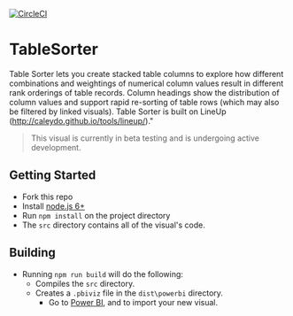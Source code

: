 [![CircleCI](https://circleci.com/gh/Microsoft/PowerBI-visuals-TableSorter.svg?style=svg)](https://circleci.com/gh/Microsoft/PowerBI-visuals-TableSorter)

# TableSorter
Table Sorter lets you create stacked table columns to explore how different combinations and weightings of numerical column values result in different rank orderings of table records. Column headings show the distribution of column values and support rapid re-sorting of table rows (which may also be filtered by linked visuals). Table Sorter is built on LineUp (http://caleydo.github.io/tools/lineup/)."

> This visual is currently in beta testing and is undergoing active development.

## Getting Started
* Fork this repo
* Install [node.js 6+](https://nodejs.org)
* Run `npm install` on the project directory
* The `src` directory contains all of the visual's code.

## Building
* Running `npm run build` will do the following:
  * Compiles the `src` directory.
  * Creates a `.pbiviz` file in the `dist\powerbi` directory.
    * Go to [Power BI](https://app.powerbi.com/), and to import your new visual.
